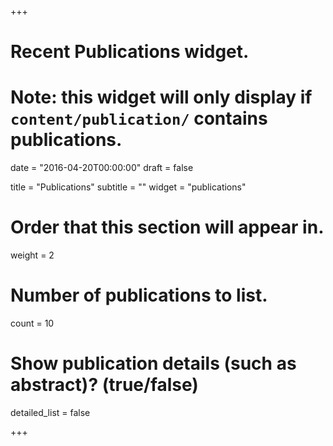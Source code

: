 +++
# Recent Publications widget.
# Note: this widget will only display if `content/publication/` contains publications.

date = "2016-04-20T00:00:00"
draft = false

title = "Publications"
subtitle = ""
widget = "publications"

# Order that this section will appear in.
weight = 2

# Number of publications to list.
count = 10

# Show publication details (such as abstract)? (true/false)
detailed_list = false

+++

